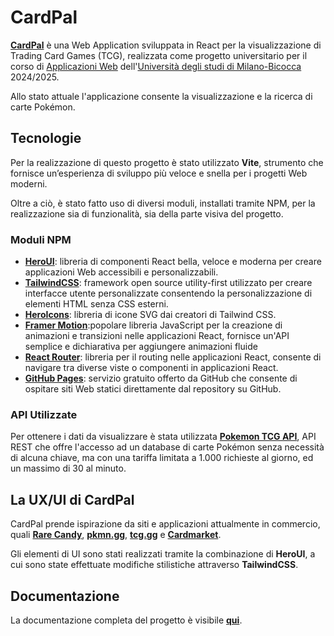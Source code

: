 # CardPal
<a href="https://riccardofrighi.github.io/cardpal"><b>CardPal</b></a> 
è una Web Application sviluppata in React per la visualizzazione di Trading Card Games
(TCG), realizzata come progetto universitario per il corso di 
<a rel="nofollow" href="https://elearning.unimib.it/course/info.php?id=57873#it">Applicazioni Web</a>
dell'<a rel="nofollow" href="https://www.unimib.it/">Università degli studi di Milano-Bicocca</a> 
2024/2025.

Allo stato attuale l'applicazione consente la visualizzazione e la ricerca di carte Pokémon.

## Tecnologie

Per la realizzazione di questo progetto è stato utilizzato <b>Vite</b>, strumento
che fornisce un’esperienza di sviluppo più veloce e snella per i progetti Web moderni.

Oltre a ciò, è stato fatto uso di diversi moduli, installati tramite NPM, per la realizzazione
sia di funzionalità, sia della parte visiva del progetto.

### Moduli NPM
- <a rel="nofollow" href="https://www.heroui.com"><b>HeroUI</b></a>: libreria di componenti React bella, veloce e moderna per creare applicazioni Web accessibili e personalizzabili.
- <a rel="nofollow" href="https://tailwindcss.com"><b>TailwindCSS</b></a>: framework open source utility-first utilizzato per creare interfacce utente personalizzate consentendo la personalizzazione di elementi HTML senza CSS esterni.
- <a rel="nofollow" href="https://heroicons.com"><b>HeroIcons</b></a>: libreria di icone SVG dai creatori di Tailwind CSS.
- <a rel="nofollow" href="https://motion.dev"><b>Framer Motion</b></a>:popolare libreria JavaScript per la creazione di animazioni e transizioni nelle applicazioni React, fornisce un'API semplice e dichiarativa per aggiungere animazioni fluide
- <a rel="nofollow" href="https://reactrouter.com"><b>React Router</b></a>: libreria per il routing nelle applicazioni React, consente di navigare tra diverse viste o componenti in applicazioni React.
- <a rel="nofollow" href="https://pages.github.com/"><b>GitHub Pages</b></a>: servizio gratuito offerto da GitHub che consente di ospitare siti Web statici direttamente dal repository su GitHub.

### API Utilizzate
Per ottenere i dati da visualizzare è stata utilizzata <a href="https://pokemontcg.io"><b>Pokemon TCG API</b></a>, API REST che offre l'accesso ad un database
 di carte Pokémon senza necessità di alcuna chiave, ma con una tariffa limitata a 1.000 richieste al giorno, ed un massimo di 30 al minuto.



## La UX/UI di CardPal
CardPal prende ispirazione da siti e applicazioni attualmente in commercio, 
quali <a href="https://rarecandy.com"><b>Rare Candy</b></a>, 
<a rel="nofollow" href="https://www.pkmn.gg"><b>pkmn.gg</b></a>, 
<a rel="nofollow" href="https://www.tcg.gg/"><b>tcg.gg</b></a> e 
<a rel="nofollow" href="https://www.cardmarket.com/"><b>Cardmarket</b></a>.

Gli elementi di UI sono stati realizzati tramite la combinazione di <b>HeroUI</b>, a cui sono state effettuate modifiche stilistiche attraverso <b>TailwindCSS</b>.

## Documentazione
La documentazione completa del progetto è visibile <a rel="nofollow" href="https://torch-radiator-610.notion.site/cardpal?pvs=73"><b>qui</b></a>.


